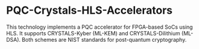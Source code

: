 # PQC-Crystals-HLS-Accelerators
This technology implements a PQC accelerator for FPGA-based SoCs using HLS. It supports CRYSTALS-Kyber (ML-KEM) and CRYSTALS-Dilithium (ML-DSA). Both schemes are NIST standards for post-quantum cryptography.
